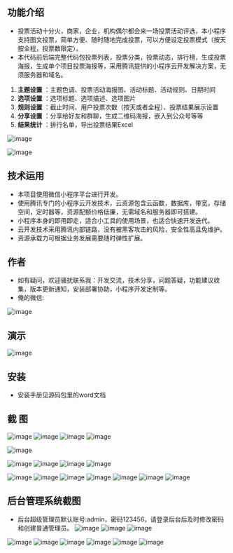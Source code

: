 ## 功能介绍 

 - 投票活动十分火，商家，企业，机构偶尔都会来一场投票活动评选，本小程序支持图文投票，简单方便、随时随地完成投票，可以方便设定投票模式（按天按全程，投票数限定）。
 - 本代码前后端完整代码包投票列表，投票分类，投票动态，排行榜，生成投票海报，生成单个项目投票海报等，采用腾讯提供的小程序云开发解决方案，无须服务器和域名。
 
1.  **主题设置** ：主题色调、投票活动海报图、活动标题、活动规则、日期时间
2.  **选项设置** ：选项标题、选项描述、选项图片
3.  **规则设置** ：截止时间、用户投票次数（按天或者全程）、投票结果展示设置
4.  **分享设置** ：分享给好友和群聊，生成二维码海报，嵌入到公众号等等
5.  **结果统计** ：排行名单，导出投票结果Excel

![image](https://user-images.githubusercontent.com/97859420/181117777-d90a3333-604c-4db9-a0fb-0c012547f2fa.png)

![image](https://user-images.githubusercontent.com/97859420/181117728-fae6257d-8135-4fa0-b272-0f2974df6841.png)


## 技术运用
- 本项目使用微信小程序平台进行开发。
- 使用腾讯专门的小程序云开发技术，云资源包含云函数，数据库，带宽，存储空间，定时器等，资源配额价格低廉，无需域名和服务器即可搭建。
- 小程序本身的即用即走，适合小工具的使用场景，也适合快速开发迭代。
- 云开发技术采用腾讯内部链路，没有被黑客攻击的风险，安全性高且免维护。
- 资源承载力可根据业务发展需要随时弹性扩展。  



## 作者
- 如有疑问，欢迎骚扰联系我：开发交流，技术分享，问题答疑，功能建议收集，版本更新通知，安装部署协助，小程序开发定制等。
- 俺的微信: 

![image](https://user-images.githubusercontent.com/97859420/181117756-b31a5d57-1b79-4b7a-9a8f-10f260c110d8.png)



## 演示 
 
![image](https://user-images.githubusercontent.com/97859420/181117777-d90a3333-604c-4db9-a0fb-0c012547f2fa.png)

## 安装

- 安装手册见源码包里的word文档




## 截 图
![image](https://user-images.githubusercontent.com/97859420/181117828-cf4aa412-83c0-402b-bfdb-e5daf93bf7b3.png)
![image](https://user-images.githubusercontent.com/97859420/181117843-361b34f8-ac9f-4882-9516-c4014386f6c1.png)
![image](https://user-images.githubusercontent.com/97859420/181117850-f3a92503-f2f6-4ce5-8317-15009c5b8587.png)
![image](https://user-images.githubusercontent.com/97859420/181117859-4fb09b45-1fd2-4513-8c81-9bca5019410d.png)

![image](https://user-images.githubusercontent.com/97859420/181117874-9f6b7b25-58d9-44dc-86e2-53a5e19134b0.png)

![image](https://user-images.githubusercontent.com/97859420/181117882-a72e25b7-35b2-4287-976c-c456d909d533.png)
![image](https://user-images.githubusercontent.com/97859420/181117890-bb330035-5c47-45b0-a6c2-1c8171366cba.png)
![image](https://user-images.githubusercontent.com/97859420/181117898-e92c70a4-3962-4257-80ce-4c0c364c24fc.png)
![image](https://user-images.githubusercontent.com/97859420/181117906-99a02efe-f914-4301-8696-13dc933d73d0.png)

![image](https://user-images.githubusercontent.com/97859420/181117915-646bbf92-6806-467e-9c89-b4e797936034.png)
![image](https://user-images.githubusercontent.com/97859420/181117929-251ddfa5-660e-49ec-9662-02a8369eb315.png)
![image](https://user-images.githubusercontent.com/97859420/181117938-a7cd87d7-fb1b-474b-a071-eb0b72bcfbe5.png)
![image](https://user-images.githubusercontent.com/97859420/181117951-97e2c3f6-8bd0-4c7b-b7d0-40b7be9d39d2.png)
![image](https://user-images.githubusercontent.com/97859420/181117959-36558706-f82c-40d4-873b-38c087b779e1.png)
![image](https://user-images.githubusercontent.com/97859420/181117964-ecaf8fb8-3697-4b74-881c-47ae48a16763.png)
![image](https://user-images.githubusercontent.com/97859420/181117976-61b26557-040a-40f9-87b0-e34ad0fc4f44.png)


 

## 后台管理系统截图 
- 后台超级管理员默认账号:admin，密码123456，请登录后台后及时修改密码和创建普通管理员。
 ![image](https://user-images.githubusercontent.com/97859420/181117989-b328c443-22cf-4ce4-bd8e-f6d6274150d1.png)
![image](https://user-images.githubusercontent.com/97859420/181117994-60f25fbd-b2a3-4e8e-9686-e6aea3d63501.png)
![image](https://user-images.githubusercontent.com/97859420/181118004-cd7fbecd-074e-4149-a303-ac00c3ebf62c.png)

 ![image](https://user-images.githubusercontent.com/97859420/181118018-263de2df-00bf-4919-907a-d9c7c502a2e2.png)
![image](https://user-images.githubusercontent.com/97859420/181118026-e9f5859b-34d5-4edc-af1e-9c157f6f6013.png)
![image](https://user-images.githubusercontent.com/97859420/181118031-b21b7eff-d344-4748-915a-3367e1dc9935.png)
![image](https://user-images.githubusercontent.com/97859420/181118046-785d1f60-9135-4339-9030-20b0a4074d59.png)
![image](https://user-images.githubusercontent.com/97859420/181118063-36338483-7cad-413a-9415-e556f72d2a32.png)
![image](https://user-images.githubusercontent.com/97859420/181118073-087a9059-497a-430c-8844-99e45a112356.png)


